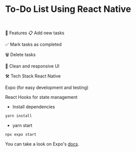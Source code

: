 <h1>To-Do List Using React Native</h1>  <br>

🚀 Features
📋 Add new tasks

✅ Mark tasks as completed

🗑️ Delete tasks

🌙 Clean and responsive UI <br>

🛠️ Tech Stack
React Native

Expo (for easy development and testing)

React Hooks for state management



- Install dependencies

```bash
yarn install
```

- yarn start

```bash
npx expo start
```

You can take a look on Expo's [docs](https://docs.expo.dev).
